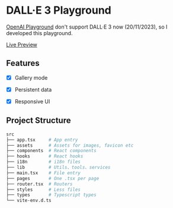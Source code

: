 # DALL·E 3 Playground

[OpenAI Playground](https://platform.openai.com/playground) don't support  DALL·E 3 now (20/11/2023), so I developed this playground.

[Live Preview](https://dalle3-playground.pages.dev)

## Features

- [x] Gallery mode
- [x] Persistent data
- [x] Responsive UI


## Project Structure

```sh
src
├── app.tsx     # App entry
├── assets      # Assets for images, favicon etc
├── components  # React components
├── hooks       # React hooks
├── i18n        # i18n files
├── lib         # Utils、tools、services
├── main.tsx    # File entry
├── pages       # One .tsx per page
├── router.tsx  # Routers
├── styles      # Less files
├── types       # Typescript types
└── vite-env.d.ts
```


